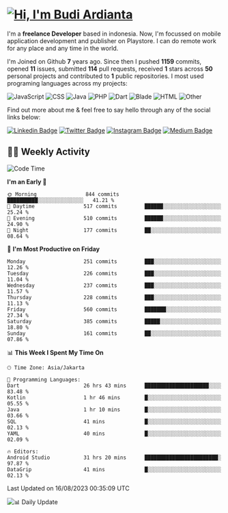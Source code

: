 # [![Hi, I'm Budi Ardianta](https://readme-typing-svg.herokuapp.com?size=24&vCenter=true&lines=%F0%9F%91%8B+Hi%2C+I'm+Budi+Ardianta+;%F0%9F%92%BB+Android+And+Web+Developer+)](https://git.io/typing-svg)

I'm a **freelance Developer** based in indonesia. Now, I'm focussed on mobile application development and publisher on Playstore. I can do remote work for any place and any time in the world.

I'm Joined on Github **7** years ago. Since then I pushed **1159** commits, opened **11** issues, submitted **114** pull requests, received **1** stars across **50** personal projects and contributed to **1** public repositories.
I most used programing languages across my projects:

![JavaScript](https://img.shields.io/badge/-JavaScript-%23f1e05a?style=flat&logo=JavaScript&logoColor=white)
![CSS](https://img.shields.io/badge/-CSS-%23563d7c?style=flat&logo=CSS&logoColor=white)
![Java](https://img.shields.io/badge/-Java-%23b07219?style=flat&logo=Java&logoColor=white)
![PHP](https://img.shields.io/badge/-PHP-%234F5D95?style=flat&logo=PHP&logoColor=white)
![Dart](https://img.shields.io/badge/-Dart-%2300B4AB?style=flat&logo=Dart&logoColor=white)
![Blade](https://img.shields.io/badge/-Blade-%23f7523f?style=flat&logo=Blade&logoColor=white)
![HTML](https://img.shields.io/badge/-HTML-%23e34c26?style=flat&logo=HTML&logoColor=white)
![Other](https://img.shields.io/badge/-Other-%23ededed?style=flat&logo=Other&logoColor=white)

Find out more about me & feel free to say hello through any of the social links below:

[![Linkedin Badge](https://img.shields.io/badge/-budiardianata-blue?style=flat&logo=Linkedin&logoColor=white&link=https://www.linkedin.com/in/budiardianata/)](https://www.linkedin.com/in/budiardianata/)
[![Twitter Badge](https://img.shields.io/badge/-budiardianata-%231DA1F2.svg?style=flat&logo=twitter&logoColor=white&link=https://www.twitter.com/budiardianata)](https://www.linkedin.com/in/budiardianata/)
[![Instagram Badge](https://img.shields.io/badge/-budiardianata-purple?style=flat&logo=instagram&logoColor=white&link=https://instagram.com/budiardianata/)](https://instagram.com/budiardianata)
[![Medium Badge](https://img.shields.io/badge/-@budiardianata-%2312100E.svg?style=flat&logo=Medium&logoColor=white&link=https://medium.com/@budiardianata/)](https://medium.com/@budiardianata)

## 👨‍💻 Weekly Activity
<!--START_SECTION:waka-->
![Code Time](http://img.shields.io/badge/Code%20Time-2%2C029%20hrs%2059%20mins-blue)

**I'm an Early 🐤** 

```text
🌞 Morning                844 commits         ██████████░░░░░░░░░░░░░░░   41.21 % 
🌆 Daytime                517 commits         ██████░░░░░░░░░░░░░░░░░░░   25.24 % 
🌃 Evening                510 commits         ██████░░░░░░░░░░░░░░░░░░░   24.90 % 
🌙 Night                  177 commits         ██░░░░░░░░░░░░░░░░░░░░░░░   08.64 % 
```
📅 **I'm Most Productive on Friday** 

```text
Monday                   251 commits         ███░░░░░░░░░░░░░░░░░░░░░░   12.26 % 
Tuesday                  226 commits         ███░░░░░░░░░░░░░░░░░░░░░░   11.04 % 
Wednesday                237 commits         ███░░░░░░░░░░░░░░░░░░░░░░   11.57 % 
Thursday                 228 commits         ███░░░░░░░░░░░░░░░░░░░░░░   11.13 % 
Friday                   560 commits         ███████░░░░░░░░░░░░░░░░░░   27.34 % 
Saturday                 385 commits         █████░░░░░░░░░░░░░░░░░░░░   18.80 % 
Sunday                   161 commits         ██░░░░░░░░░░░░░░░░░░░░░░░   07.86 % 
```


📊 **This Week I Spent My Time On** 

```text
🕑︎ Time Zone: Asia/Jakarta

💬 Programming Languages: 
Dart                     26 hrs 43 mins      █████████████████████░░░░   83.48 % 
Kotlin                   1 hr 46 mins        █░░░░░░░░░░░░░░░░░░░░░░░░   05.55 % 
Java                     1 hr 10 mins        █░░░░░░░░░░░░░░░░░░░░░░░░   03.66 % 
SQL                      41 mins             █░░░░░░░░░░░░░░░░░░░░░░░░   02.13 % 
YAML                     40 mins             █░░░░░░░░░░░░░░░░░░░░░░░░   02.09 % 

🔥 Editors: 
Android Studio           31 hrs 20 mins      ████████████████████████░   97.87 % 
DataGrip                 41 mins             █░░░░░░░░░░░░░░░░░░░░░░░░   02.13 % 
```


 Last Updated on 16/08/2023 00:35:09 UTC
<!--END_SECTION:waka-->

![📊 Daily Update](https://github.com/budiardianata/budiardianata/actions/workflows/update-activity.yml/badge.svg)
